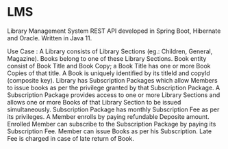 # LMS

Library Management System REST API developed in Spring Boot, Hibernate and Oracle.
Written in Java 11.

Use Case :
A Library consists of Library Sections (eg.: Children, General, Magazine).
Books belong to one of these Library Sections.
Book entity consist of Book Title and Book Copy; a Book Title has one or more Book Copies of that title.
A Book is uniquely identified by its titleId and copyId (composite key).
Library has Subscription Packages which allow Members to issue books as per the privilege granted by that Subscription Package.
A Subscription Package provides access to one or more Library Sections and allows one or more Books of that Library Section to be issued simultaneously.
Subscription Package has monthly Subscription Fee as per its privileges.
A Member enrolls by paying refundable Deposite amount.
Enrolled Member can subscribe to the Subscription Package by paying its Subscription Fee.
Member can issue Books as per his Subscription.
Late Fee is charged in case of late return of Book.
